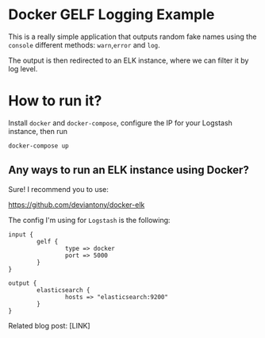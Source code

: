 # Docker GELF Logging Example

This is a really simple application that outputs random fake names using
the `console` different methods: `warn`,`error` and `log`.

The output is then redirected to an ELK instance, where we can
filter it by log level.

# How to run it?
Install `docker` and `docker-compose`, configure the IP for
your Logstash instance, then run

`docker-compose up`

## Any ways to run an ELK instance using Docker?
Sure! I recommend you to use:

https://github.com/deviantony/docker-elk

The config I'm using for `Logstash` is the following:

```
input {
        gelf {
                type => docker
                port => 5000
        }
}

output {
        elasticsearch {
                hosts => "elasticsearch:9200"
        }
}
```

Related blog post: [LINK]

